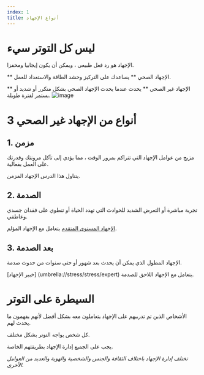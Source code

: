 ```yaml
---
index: 1
title: أنواع الإجهاد
---
```

# ليس كل التوتر سيء

الإجهاد هو رد فعل طبيعي ، ويمكن أن يكون إيجابيا ومحفزا.

** الإجهاد الصحي ** يساعدك على التركيز وحشد الطاقة والاستعداد للعمل.

** الإجهاد غير الصحي ** يحدث عندما يحدث الإجهاد الصحي بشكل متكرر أو شديد أو يستمر لفترة طويلة.
![image](stress1.png)

# 3 أنواع من الإجهاد غير الصحي

## 1. مزمن

مزيج من عوامل الإجهاد التي تتراكم بمرور الوقت ، مما يؤدي إلى تآكل مرونتك وقدرتك على العمل بفعالية.

يتناول هذا الدرس الإجهاد المزمن.

## 2. الصدمة

تجربة مباشرة أو التعرض الشديد للحوادث التي تهدد الحياة أو تنطوي على فقدان جسدي وعاطفي.

[الإجهاد المستوى المتقدم](umbrella://stress/stress/advanced)  يتعامل مع الإجهاد المؤلم.

## 3. بعد الصدمة

الإجهاد المطول الذي يمكن أن يحدث بعد شهور أو حتى سنوات من حدوث صدمة.

[خبير الإجهاد] (umbrella://stress/stress/expert) يتعامل مع الإجهاد اللاحق للصدمة.

# السيطرة على التوتر

الأشخاص الذين تم تدريبهم على الإجهاد يتعاملون معه بشكل أفضل لأنهم يفهمون ما يحدث لهم.

كل شخص يواجه التوتر بشكل مختلف.

يجب على الجميع إدارة الإجهاد بطريقتهم الخاصة.

_تختلف إدارة الإجهاد باختلاف الثقافة والجنس والشخصية والهوية والعديد من العوامل الأخرى._